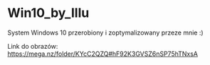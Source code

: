# Win10_by_Illu
System Windows 10 przerobiony i zoptymalizowany przeze mnie :) 

Link do obrazów: 
https://mega.nz/folder/KYcC2QZQ#hF92K3GVSZ6nSP75hTNxsA
